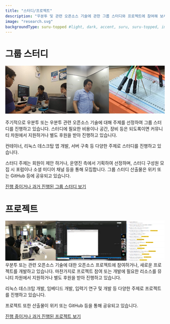 ```yaml
---
title: "스터디/프로젝트"
description: "우분투 및 관련 오픈소스 기술에 관한 그룹 스터디와 프로젝트에 참여해 보세요."
image: "research.svg"
backgroundType: suru-topped #light, dark, accent, suru, suru-topped, image
---
```

# 그룹 스터디
![study](study.png)

주기적으로 우분투 또는 우분투 관련 오픈소스 기술에 대해 주제를 선정하여 그룹 스터디를 진행하고 있습니다. 
스터디에 필요한 비용이나 공간, 장비 등은 되도록이면 커뮤니티 차원에서 지원하거나 별도 후원을 받아 진행하고 있습니다.

컨테이너, 리눅스 데스크탑 앱 개발, 서버 구축 등 다양한 주제로 스터디를 진행하고 있습니다.

스터디 주제는 회원이 제안 하거나, 운영진 측에서 기획하여 선정하며, 스터디 구성원 모집 시 포럼이나 소셜 미디어 채널 등을 통해 모집합니다.
그룹 스터디 산출물은 위키 또는 GitHub 등에 공유되고 있습니다.

[진행 중이거나 과거 진행된 그룹 스터디 보기](https://wiki.ubuntu-kr.org/index.php/%EC%9A%B0%EB%B6%84%ED%88%AC_%ED%95%9C%EA%B5%AD_%EC%BB%A4%EB%AE%A4%EB%8B%88%ED%8B%B0_%EC%8A%A4%ED%84%B0%EB%94%94_%EB%AA%A9%EB%A1%9D)

# 프로젝트
![project](project.png)
우분투 또는 관련 오픈소스 기술에 대한 오픈소스 프로젝트에 참여하거나, 새로운 프로젝트를 개발하고 있습니다.
마찬가지로 프로젝트 참여 또는 개발에 필요한 리소스를 뮤니티 차원에서 지원하거나 별도 후원을 받아 진행하고 있습니다.

리눅스 데스크탑 개발, 임베디드 개발, 입력기 연구 및 개발 등 다양한 주제로 프로젝트를 진행하고 있습니다.

프로젝트 또한 산출물이 위키 또는 GitHub 등을 통해 공유되고 있습니다.

[진행 중이거나 과거 진행된 프로젝트 보기](https://wiki.ubuntu-kr.org/index.php/%EC%9A%B0%EB%B6%84%ED%88%AC_%ED%95%9C%EA%B5%AD_%EC%BB%A4%EB%AE%A4%EB%8B%88%ED%8B%B0_%ED%94%84%EB%A1%9C%EC%A0%9D%ED%8A%B8_%EB%AA%A9%EB%A1%9D)